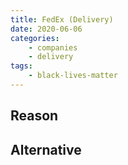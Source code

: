 ```yaml
---
title: FedEx (Delivery)
date: 2020-06-06
categories:
    - companies
    - delivery
tags:
    - black-lives-matter
---
```


## Reason


## Alternative

